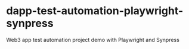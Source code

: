 # dapp-test-automation-playwright-synpress
Web3 app test automation project demo with Playwright and Synpress
